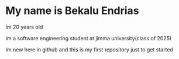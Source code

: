 # My name is Bekalu Endrias

Im 20 years old

Im a software engineering student at jimma university(class of 2025)

Im new here in github and this is my first repository just to get started
